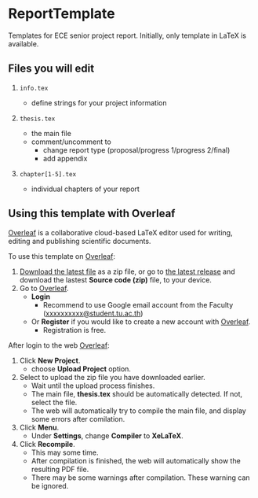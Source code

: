 # ReportTemplate

Templates for ECE senior project report. Initially, only template in LaTeX is available.

## Files you will edit

1. `info.tex`

   - define strings for your project information

2. `thesis.tex`

   - the main file
   - comment/uncomment to
     - change report type (proposal/progress 1/progress 2/final)
     - add appendix

3. `chapter[1-5].tex`

   - individual chapters of your report

## Using this template with Overleaf

[Overleaf][overleaf url] is a collaborative cloud-based LaTeX editor used for writing, editing and publishing scientific documents.

To use this template on [Overleaf][overleaf url]:

1. [Download the latest file](https://github.com/tueceproj/reporttemplate/archive/master.zip) as a zip file, or go to [the latest release](https://github.com/tueceproj/reporttemplate/releases/latest) and download the lastest **Source code (zip)** file, to your device.
2. Go to [Overleaf](https://www.overleaf.com/).
   - **Login**
     - Recommend to use Google email account from the Faculty (xxxxxxxxxx@student.tu.ac.th)
   - Or **Register** if you would like to create a new account with [Overleaf][overleaf url].
     - Registration is free.

After login to the web [Overleaf][overleaf url]:

1. Click **New Project**.
   - choose **Upload Project** option.
2. Select to upload the zip file you have downloaded earlier.
   - Wait until the upload process finishes.
   - The main file, **thesis.tex** should be automatically detected. If not, select the file.
   - The web will automatically try to compile the main file, and display some errors after comilation.
3. Click **Menu**.
   - Under **Settings**, change **Compiler** to **XeLaTeX**.
4. Click **Recompile**.
   - This may some time.
   - After compilation is finished, the web will automatically show the resulting PDF file.
   - There may be some warnings after compilation. These warning can be ignored.

[overleaf url]: https://www.overleaf.com/
